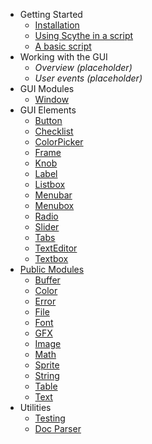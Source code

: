 - Getting Started
  - [Installation](getting-started/installation.md)
  - [Using Scythe in a script](getting-started/usage.md)
  - [A basic script](getting-started/basic-script.md)
- Working with the GUI
  - _Overview (placeholder)_
  - _User events (placeholder)_
- GUI Modules
    - [Window](gui/window.md)
- GUI Elements
    - [Button](gui/elements/Button.md)
    - [Checklist](gui/elements/Checklist.md)
    - [ColorPicker](gui/elements/ColorPicker.md)
    - [Frame](gui/elements/Frame.md)
    - [Knob](gui/elements/Knob.md)
    - [Label](gui/elements/Label.md)
    - [Listbox](gui/elements/Listbox.md)
    - [Menubar](gui/elements/Menubar.md)
    - [Menubox](gui/elements/Menubox.md)
    - [Radio](gui/elements/Radio.md)
    - [Slider](gui/elements/Slider.md)
    - [Tabs](gui/elements/Tabs.md)
    - [TextEditor](gui/elements/TextEditor.md)
    - [Textbox](gui/elements/Textbox.md)
- [Public Modules](/public/)
    - [Buffer](public/buffer.md)
    - [Color](public/color.md)
    - [Error](public/error.md)
    - [File](public/file.md)
    - [Font](public/font.md)
    - [GFX](public/gfx.md)
    - [Image](public/image.md)
    - [Math](public/math.md)
    - [Sprite](public/sprite.md)
    - [String](public/string.md)
    - [Table](public/table.md)
    - [Text](public/text.md)
- Utilities
  - [Testing](testing.md)
  - [Doc Parser](doc-parser.md)